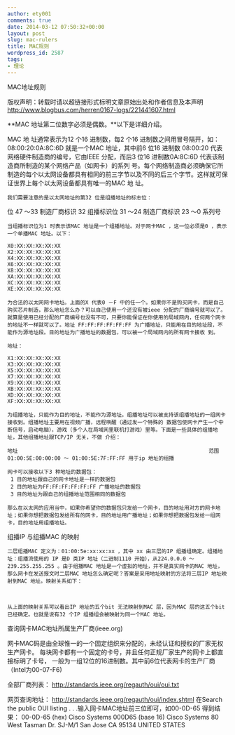 ```yaml
---
author: ety001
comments: true
date: 2014-03-12 07:50:32+00:00
layout: post
slug: mac-rulers
title: MAC规则
wordpress_id: 2587
tags:
- 理论
---
```


MAC地址规则

版权声明：转载时请以超链接形式标明文章原始出处和作者信息及本声明
http://www.blogbus.com/herren0167-logs/221441607.html

**MAC 地址第二位数字必须是偶数。**以下是详细介绍。



MAC 地 址通常表示为12 个16 进制数，每2 个16 进制数之间用冒号隔开，如：08:00:20:0A:8C:6D 就是一个MAC 地址，其中前6 位16 进制数 08:00:20 代表网络硬件制造商的编号，它由IEEE 分配，而后3 位16 进制数0A:8C:6D 代表该制造商所制造的某个网络产品（如网卡）的系列 号。每个网络制造商必须确保它所制造的每个以太网设备都具有相同的前三字节以及不同的后三个字节。这样就可保证世界上每个以太网设备都具有唯一的MAC 地 址。


<!-- more -->
    我们需要注意的是以太网地址的第32 位是组播地址的标志位：

位            47 ～33      制造厂商标识
               32               组播标识位
               31 ～24       制造厂商标识
               23 ～0        系列号

    当组播标识位为1 时表示该MAC 地址是一个组播地址。对于网卡MAC ，这一位必须是0 ，表示一个单播MAC 地址。以下：

    X0:XX:XX:XX:XX:XX
    X2:XX:XX:XX:XX:XX
    X4:XX:XX:XX:XX:XX
    X6:XX:XX:XX:XX:XX
    X8:XX:XX:XX:XX:XX
    XA:XX:XX:XX:XX:XX
    XC:XX:XX:XX:XX:XX
    XE:XX:XX:XX:XX:XX

    为合法的以太网网卡地址。上面的X 代表0 －F 中的任一个。如果你不是购买网卡，而是自己购买芯片制造，那么地址怎么办？可以自己使用一个还没有被ieee 分配的厂商编号就可以了。就算是使用已经分配的厂商编号也没有不可，只要你能保证在你使用的局域网内，任何两个网卡的地址不一样就可以了。地址 FF:FF:FF:FF:FF:FF 为广播地址，只能用在目的地址段，不能作为源地址段。目的地址为广播地址的数据包，可以被一个局域网内的所有网卡接收 到。

    地址：

    X1:XX:XX:XX:XX:XX
    X3:XX:XX:XX:XX:XX
    X5:XX:XX:XX:XX:XX
    X7:XX:XX:XX:XX:XX
    X9:XX:XX:XX:XX:XX
    XB:XX:XX:XX:XX:XX
    XD:XX:XX:XX:XX:XX
    XF:XX:XX:XX:XX:XX

    为组播地址，只能作为目的地址，不能作为源地址。组播地址可以被支持该组播地址的一组网卡接收到。组播地址主要用在视频广播，远程唤醒（通过发一个特殊的 数据包使网卡产生一个中断信号，启动电脑），游戏（多个人在局域网里联机打游戏）里等。下面是一些具体的组播地址，其他组播地址跟TCP/IP 无关，不做 介绍：

    地址                                                             范围
    01:00:5E:00:00:00 ～ 01:00:5E:7F:FF:FF 用于ip 地址的组播

    网卡可以接收以下3 种地址的数据包：
     1 目的地址跟自己的网卡地址是一样的数据包
     2 目的地址为FF:FF:FF:FF:FF:FF 广播地址的数据包
     3 目的地址为跟自己的组播地址范围相同的数据包

    那么在以太网的应用当中，如果你希望你的数据包只发给一个网卡，目的地址用对方的网卡地址；如果你想把数据包发给所有的网卡，目的地址用广播地址；如果你想把数据包发给一组网卡，目的地址用组播地址。

组播IP 与组播MAC 的映射

    二层组播MAC 定义为：01:00:5e:xx:xx:xx ，其中 xx 由三层的IP 组播组确定。组播地址：组播流使用的 IP 是D 类IP 地址（二进制1110 开始），从224.0.0.0 ～239.255.255.255 。由于组播MAC 地址是一个虚拟的地址，并不是真实网卡的MAC 地址，那么网卡在发送报文时二层MAC 地址怎么确定呢？答案是采用地址映射的方法将三层IP 地址映射到MAC 地址。映射关系如下：



    从上面的映射关系可以看出IP 地址的五个bit 无法映射到MAC 层，因为MAC 层的这五个bit 已经确定。也就是说有32 个IP 组播组会被映射为同一个MAC 地址。

查询网卡MAC地址所属生产厂商(ieee.org)

网卡MAC码是由全球惟一的一个固定组织来分配的，未经认证和授权的厂家无权生产网卡。
每块网卡都有一个固定的卡号，并且任何正规厂家生产的网卡上都直接标明了卡号，
一般为一组12位的16进制数。其中前6位代表网卡的生产厂商（Intel为00-07-F6)

全部厂商列表：
http://standards.ieee.org/regauth/oui/oui.txt

网页查询地址：
http://standards.ieee.org/regauth/oui/index.shtml
在Search the public OUI listing . . .输入网卡MAC地址前三位即可，如00-0D-65
得到结果：
00-0D-65   (hex)        Cisco Systems
000D65     (base 16)        Cisco Systems
                80 West Tasman Dr.
                SJ-M/1
                San Jose CA 95134
                UNITED STATES
